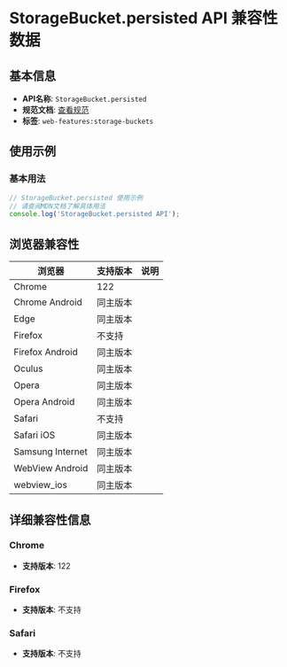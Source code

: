 # StorageBucket.persisted API 兼容性数据

## 基本信息

- **API名称**: `StorageBucket.persisted`
- **规范文档**: [查看规范](https://wicg.github.io/storage-buckets/#dom-storagebucket-persisted)
- **标签**: `web-features:storage-buckets`

## 使用示例

### 基本用法

```javascript
// StorageBucket.persisted 使用示例
// 请查阅MDN文档了解具体用法
console.log('StorageBucket.persisted API');
```

## 浏览器兼容性

| 浏览器 | 支持版本 | 说明 |
|--------|----------|------|
| Chrome | 122 |  |
| Chrome Android | 同主版本 |  |
| Edge | 同主版本 |  |
| Firefox | 不支持 |  |
| Firefox Android | 同主版本 |  |
| Oculus | 同主版本 |  |
| Opera | 同主版本 |  |
| Opera Android | 同主版本 |  |
| Safari | 不支持 |  |
| Safari iOS | 同主版本 |  |
| Samsung Internet | 同主版本 |  |
| WebView Android | 同主版本 |  |
| webview_ios | 同主版本 |  |

## 详细兼容性信息

### Chrome

- **支持版本**: 122

### Firefox

- **支持版本**: 不支持

### Safari

- **支持版本**: 不支持

